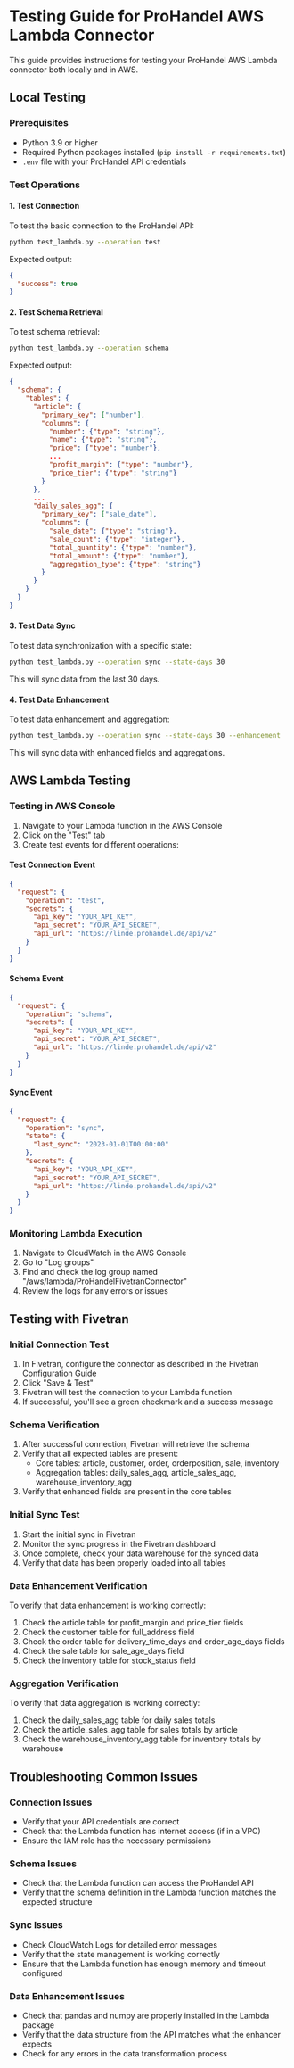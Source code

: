# Testing Guide for ProHandel AWS Lambda Connector

This guide provides instructions for testing your ProHandel AWS Lambda connector both locally and in AWS.

## Local Testing

### Prerequisites

- Python 3.9 or higher
- Required Python packages installed (`pip install -r requirements.txt`)
- `.env` file with your ProHandel API credentials

### Test Operations

#### 1. Test Connection

To test the basic connection to the ProHandel API:

```bash
python test_lambda.py --operation test
```

Expected output:
```json
{
  "success": true
}
```

#### 2. Test Schema Retrieval

To test schema retrieval:

```bash
python test_lambda.py --operation schema
```

Expected output:
```json
{
  "schema": {
    "tables": {
      "article": {
        "primary_key": ["number"],
        "columns": {
          "number": {"type": "string"},
          "name": {"type": "string"},
          "price": {"type": "number"},
          ...
          "profit_margin": {"type": "number"},
          "price_tier": {"type": "string"}
        }
      },
      ...
      "daily_sales_agg": {
        "primary_key": ["sale_date"],
        "columns": {
          "sale_date": {"type": "string"},
          "sale_count": {"type": "integer"},
          "total_quantity": {"type": "number"},
          "total_amount": {"type": "number"},
          "aggregation_type": {"type": "string"}
        }
      }
    }
  }
}
```

#### 3. Test Data Sync

To test data synchronization with a specific state:

```bash
python test_lambda.py --operation sync --state-days 30
```

This will sync data from the last 30 days.

#### 4. Test Data Enhancement

To test data enhancement and aggregation:

```bash
python test_lambda.py --operation sync --state-days 30 --enhancement
```

This will sync data with enhanced fields and aggregations.

## AWS Lambda Testing

### Testing in AWS Console

1. Navigate to your Lambda function in the AWS Console
2. Click on the "Test" tab
3. Create test events for different operations:

#### Test Connection Event

```json
{
  "request": {
    "operation": "test",
    "secrets": {
      "api_key": "YOUR_API_KEY",
      "api_secret": "YOUR_API_SECRET",
      "api_url": "https://linde.prohandel.de/api/v2"
    }
  }
}
```

#### Schema Event

```json
{
  "request": {
    "operation": "schema",
    "secrets": {
      "api_key": "YOUR_API_KEY",
      "api_secret": "YOUR_API_SECRET",
      "api_url": "https://linde.prohandel.de/api/v2"
    }
  }
}
```

#### Sync Event

```json
{
  "request": {
    "operation": "sync",
    "state": {
      "last_sync": "2023-01-01T00:00:00"
    },
    "secrets": {
      "api_key": "YOUR_API_KEY",
      "api_secret": "YOUR_API_SECRET",
      "api_url": "https://linde.prohandel.de/api/v2"
    }
  }
}
```

### Monitoring Lambda Execution

1. Navigate to CloudWatch in the AWS Console
2. Go to "Log groups"
3. Find and check the log group named "/aws/lambda/ProHandelFivetranConnector"
4. Review the logs for any errors or issues

## Testing with Fivetran

### Initial Connection Test

1. In Fivetran, configure the connector as described in the Fivetran Configuration Guide
2. Click "Save & Test"
3. Fivetran will test the connection to your Lambda function
4. If successful, you'll see a green checkmark and a success message

### Schema Verification

1. After successful connection, Fivetran will retrieve the schema
2. Verify that all expected tables are present:
   - Core tables: article, customer, order, orderposition, sale, inventory
   - Aggregation tables: daily_sales_agg, article_sales_agg, warehouse_inventory_agg
3. Verify that enhanced fields are present in the core tables

### Initial Sync Test

1. Start the initial sync in Fivetran
2. Monitor the sync progress in the Fivetran dashboard
3. Once complete, check your data warehouse for the synced data
4. Verify that data has been properly loaded into all tables

### Data Enhancement Verification

To verify that data enhancement is working correctly:

1. Check the article table for profit_margin and price_tier fields
2. Check the customer table for full_address field
3. Check the order table for delivery_time_days and order_age_days fields
4. Check the sale table for sale_age_days field
5. Check the inventory table for stock_status field

### Aggregation Verification

To verify that data aggregation is working correctly:

1. Check the daily_sales_agg table for daily sales totals
2. Check the article_sales_agg table for sales totals by article
3. Check the warehouse_inventory_agg table for inventory totals by warehouse

## Troubleshooting Common Issues

### Connection Issues

- Verify that your API credentials are correct
- Check that the Lambda function has internet access (if in a VPC)
- Ensure the IAM role has the necessary permissions

### Schema Issues

- Check that the Lambda function can access the ProHandel API
- Verify that the schema definition in the Lambda function matches the expected structure

### Sync Issues

- Check CloudWatch Logs for detailed error messages
- Verify that the state management is working correctly
- Ensure that the Lambda function has enough memory and timeout configured

### Data Enhancement Issues

- Check that pandas and numpy are properly installed in the Lambda package
- Verify that the data structure from the API matches what the enhancer expects
- Check for any errors in the data transformation process
